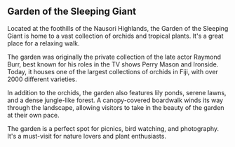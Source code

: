 
## Garden of the Sleeping Giant

Located at the foothills of the Nausori Highlands, the Garden of the Sleeping Giant is home to a vast collection of orchids and tropical plants. It's a great place for a relaxing walk.

The garden was originally the private collection of the late actor Raymond Burr, best known for his roles in the TV shows Perry Mason and Ironside. Today, it houses one of the largest collections of orchids in Fiji, with over 2000 different varieties.

In addition to the orchids, the garden also features lily ponds, serene lawns, and a dense jungle-like forest. A canopy-covered boardwalk winds its way through the landscape, allowing visitors to take in the beauty of the garden at their own pace.

The garden is a perfect spot for picnics, bird watching, and photography. It's a must-visit for nature lovers and plant enthusiasts.
